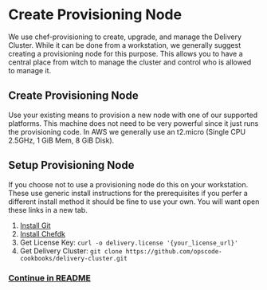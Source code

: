 # Create Provisioning Node
We use chef-provisioning to create, upgrade, and manage the Delivery Cluster. While it can be done from a workstation, we generally suggest creating a provisioning node for this purpose. This allows you to have a central place from witch to manage the cluster and control who is allowed to manage it.

## Create Provisioning Node
Use your existing means to provision a new node with one of our supported platforms. This machine does not need to be very powerful since it just runs the provisioning code. In AWS we generally use an t2.micro (Single CPU 2.5GHz, 1 GiB Mem, 8 GiB Disk).

## Setup Provisioning Node
If you choose not to use a provisioning node do this on your workstation. These use generic install instructions for the prerequisites if you perfer a different install method it should be fine to use your own. You will want open these links in a new tab.

1. [Install Git](http://git-scm.com/book/en/v2/Getting-Started-Installing-Git)
2. [Install Chefdk](https://downloads.chef.io/chef-dk/)
3. Get License Key: ```curl -o delivery.license '{your_license_url}'```
4. Get Delivery Cluster: ```git clone https://github.com/opscode-cookbooks/delivery-cluster.git```

### [Continue in README](README.md)
